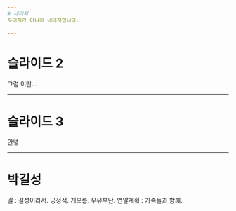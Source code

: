 ```yaml
---
# 네더지
두더지가 아니라 네더지입니다.

---
```

# 슬라이드 2
그럼 이만...

---
# 슬라이드 3
안녕

---
# 박길성
길 : 길성이라서.
긍정적. 게으름. 우유부단.
연말계획 : 가족들과 함께.
